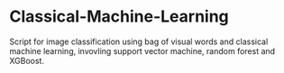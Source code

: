 # Classical-Machine-Learning
Script for image classification using bag of visual words and classical machine learning, invovling support vector machine, random forest and XGBoost.
